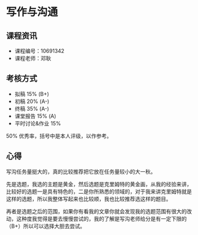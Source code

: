# 写作与沟通

## 课程资讯

- 课程编号：10691342
- 课程老师：邓耿

## 考核方式

- 拟稿 15% (B+)
- 初稿 20% (A-)
- 终稿 35% (A-)
- 课堂报告 15% (A)
- 平时讨论&作业 15%

50% 优秀率，括号中是本人评级，以作参考。

## 心得

写沟任务量挺大的，真的比较推荐把它放在任务量较小的大一秋。

先是选题，我选的主题是黄金，然后选题是克里姆特的黄金画，从我的经验来讲，比较好的选题一是具有特色的，二是你所熟悉的领域的，对于我来讲克里姆特就是这样的选题，所以我整体写起来也比较顺，我也比较推荐选这样的题目。

再者是选题之后的范围，如果你有看我的文章你就会发现我的选题范围有很大的改动，这种度我觉得是要去慢慢尝试的，我的了解是写沟老师给分是有一定下限的（B+）所以可以选择大胆去尝试。
